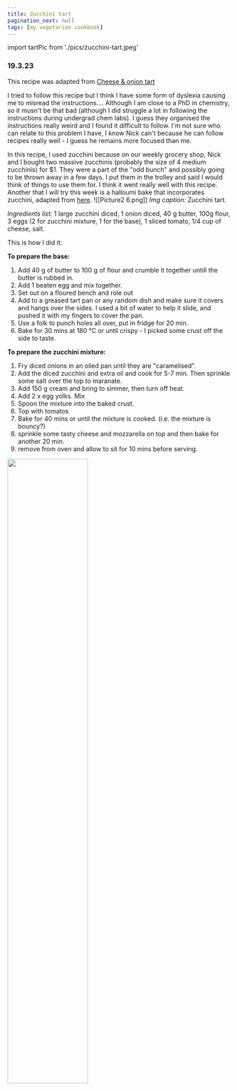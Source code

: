 ```yaml
---
title: Zucchini tart 
pagination_next: null
tags: [my vegetarian cookbook]
---
```

import tartPic from './pics/zucchini-tart.jpeg'

### 19.3.23 
This recipe was adapted from [Cheese & onion tart](https://www.bbcgoodfood.com/recipes/cheese-caramelised-onion-tart)

I tried to follow this recipe but I think I have some form of dyslexia causing me to misread the instructions.... Although I am close to a PhD in chemistry, so it musn't be that bad (although I did struggle a lot in following the instructions during undergrad chem labs). I guess they organised the instructions really weird and I found it difficult to follow. I'm not sure who can relate to this problem I have, I know Nick can't because he can follow recipes really well - I guess he remains more focused than me.  

In this recipe, I used zucchini because on our weekly grocery shop, Nick and I bought two massive zucchinis (probably the size of 4 medium zucchinis) for $1. They were a part of the "odd bunch" and possibly going to be thrown away in a few days. I put them in the trolley and said I would think of things to use them for. I think it went really well with this recipe. Another that I will try this week is a halloumi bake that incorporates zucchini, adapted from [here](https://www.tamingtwins.com/grilled-halloumi-cheese-bake-recipe/). 
![[Picture2 6.png]]
*Img caption:* Zucchini tart.

*Ingredients list:* 1 large zucchini diced, 1 onion diced, 40 g butter, 100g flour, 3 eggs (2 for zucchini mixture, 1 for the base), 1 sliced tomato, 1/4 cup of cheese, salt. 

This is how I did it: 

**To prepare the base:**
1. Add 40 g of butter to 100 g of flour and crumble it together untill the butter is rubbed in. 
2. Add 1 beaten egg and mix together. 
3. Set out on a floured bench and role out
4. Add to a greased tart pan or any random dish and make sure it covers and hangs over the sides. I used a bit of water to help it slide, and pushed it with my fingers to cover the pan. 
5. Use a folk to punch holes all over, put in fridge for 20 min. 
6. Bake for 30 mins at 180 °C or until crispy - I picked some crust off the side to taste. 

**To prepare the zucchini mixture:**
1. Fry diced onions in an oiled pan until they are "caramelised". 
2. Add the diced zucchini and extra oil and cook for 5-7 min. Then sprinkle some salt over the top to maranate.  
3. Add 150 g cream and bring to simmer, then turn off heat. 
4. Add 2 x egg yolks. Mix
5. Spoon the mixture into the baked crust.
6. Top with tomatos
7. Bake for 40 mins or until the mixture is cooked. (i.e. the mixture is bouncy?)
8. sprinkle some tasty cheese and mozzarella on top and then bake for another 20 min. 
9. remove from oven and allow to sit for 10 mins before serving. 

<img src={tartPic} width="60%" className="centered-image" /> 